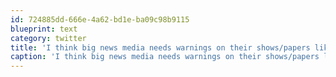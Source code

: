 ```yaml
---
id: 724885dd-666e-4a62-bd1e-ba09c98b9115
blueprint: text
category: twitter
title: 'I think big news media needs warnings on their shows/papers like we put on cigarette cartons: Consumption is hazardous to your health.'
caption: 'I think big news media needs warnings on their shows/papers like we put on cigarette cartons: Consumption is hazardous to your health.'
---
```

